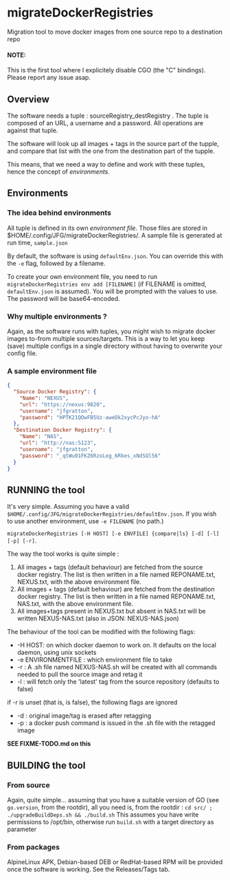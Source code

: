 # migrateDockerRegistries

Migration tool to move docker images from one source repo to a destination repo

#### NOTE:
This is the first tool where I explicitely disable CGO (the "C" bindings). Please report any issue asap.


## Overview

The software needs a tuple : sourceRegistry_destRegistry . The tuple is composed of an URL, a username and a password. All operations are against that tuple.

The software will look up all images + tags in the source part of the tupple, and compare that list with the one from the destination part of the tupple.

This means, that we need a way to define and work with these tuples, hence the concept of *environments*.

## Environments

### The idea behind environments
All tuple is defined in its own *environment file*. Those files are stored in $HOME/.config/JFG/migrateDockerRegistries/. A sample file is generated at run time, `sample.json`

By default, the software is using `defaultEnv.json`. You can override this with the `-e` flag, followed by a filename.

To create your own environment file, you need to run `migrateDockerRegistries env add [FILENAME]` (if FILENAME is omitted, `defaultEnv.json` is assumed).
You will be prompted with the values to use. The password will be base64-encoded.

### Why multiple environments ?

Again, as the software runs with tuples, you might wish to migrate docker images to-from multiple sources/targets. This is a way to let you keep (save) multiple configs in a single directory without having to overwrite your config file.

### A sample environment file
```json
{
  "Source Docker Registry": {
    "Name": "NEXUS",
    "url": "https://nexus:9820",
    "username": "jfgratton",
    "password": "HPTK21QOwFB5Uz-aweDk2xycPcJyo-hA"
  },
  "Destination Docker Registry": {
    "Name": "NAS",
    "url": "http://nas:5123",
    "username": "jfgratton",
    "password": "_qtWu01FKZ6RzoLeg_6Rkes_xNdSQl56"
  }
}
```

## RUNNING the tool

It's very simple. Assuming you have a valid `$HOME/.config/JFG/migrateDockerRegistries/defaultEnv.json`. If you wish to use another environment, use `-e FILENAME` (no path.)

`migrateDockerRegistries [-H HOST] [-e ENVFILE] {compare|ls} [-d] [-l] [-p] [-r]`.

The way the tool works is quite simple :
1. All images + tags (default behaviour) are fetched from the source docker registry. The list is then written in a file named
 REPONAME.txt, NEXUS.txt, with the above environment file.
2. All images + tags (default behaviour) are fetched from the destination docker registry. The list is then written in a file named
   REPONAME.txt, NAS.txt, with the above environment file.
3. All images+tags present in NEXUS.txt but absent in NAS.txt will be written NEXUS-NAS.txt (also in JSON: NEXUS-NAS.json)

The behaviour of the tool can be modified with the following flags:
- -H HOST: on which docker daemon to work on. It defaults on the local daemon, using unix sockets
- -e ENVIRONMENTFILE : which environment file to take
- -r : A .sh file named NEXUS-NAS.sh will be created with all commands needed to pull the source image and retag it
- -l : will fetch only the 'latest' tag from the source repository (defaults to false)

if -r is unset (that is, is false), the following flags are ignored
- -d : original image/tag is erased after retagging
- -p : a docker push command is issued in the .sh file with the retagged image


**SEE FIXME-TODO.md on this**


## BUILDING the tool

### From source
Again, quite simple... assuming that you have a suitable version of GO (see `go.version`, from the rootdir), all you need is, from the rootdir : `cd src/ ; ./upgradeBuildDeps.sh && ./build.sh`
This assumes you have write permissions to /opt/bin, otherwise run `build.sh` with a target directory as parameter

### From packages

AlpineLinux APK, Debian-based DEB or RedHat-based RPM will be provided once the software is working. See the Releases/Tags tab.

